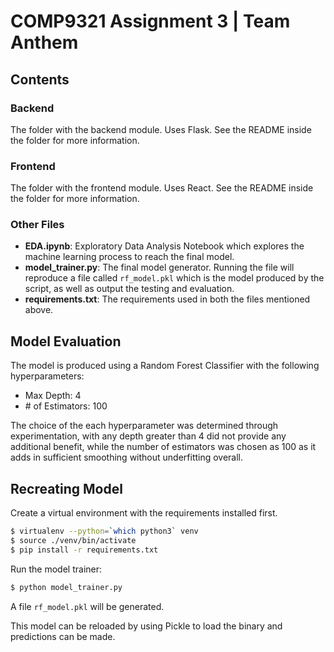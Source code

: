 # COMP9321 Assignment 3 | Team Anthem

## Contents

### Backend

The folder with the backend module. Uses Flask. See the README inside the folder for more information.

### Frontend

The folder with the frontend module. Uses React. See the README inside the folder for more information.

### Other Files

- **EDA.ipynb**: Exploratory Data Analysis Notebook which explores the machine learning process to reach the final model.
- **model_trainer.py**: The final model generator. Running the file will reproduce a file called `rf_model.pkl` which is the model produced by the script, as well as output the testing and evaluation.
- **requirements.txt**: The requirements used in both the files mentioned above.

## Model Evaluation

The model is produced using a Random Forest Classifier with the following hyperparameters:

- Max Depth: 4
- \# of Estimators: 100

The choice of the each hyperparameter was determined through experimentation, with any depth greater than 4 did not provide any additional benefit, while the number of estimators was chosen as 100 as it adds in sufficient smoothing without underfitting overall.

## Recreating Model

Create a virtual environment with the requirements installed first.

```bash
$ virtualenv --python=`which python3` venv
$ source ./venv/bin/activate
$ pip install -r requirements.txt
```

Run the model trainer:

```bash
$ python model_trainer.py
```

A file `rf_model.pkl` will be generated.

This model can be reloaded by using Pickle to load the binary and predictions can be made.

